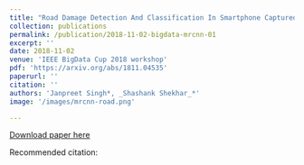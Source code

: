 ```yaml
---
title: "Road Damage Detection And Classification In Smartphone Captured Images Using Mask R-CNN"
collection: publications
permalink: /publication/2018-11-02-bigdata-mrcnn-01
excerpt: ''
date: 2018-11-02
venue: 'IEEE BigData Cup 2018 workshop'
pdf: 'https://arxiv.org/abs/1811.04535'
paperurl: ''
citation: ''
authors: 'Janpreet Singh*, _Shashank Shekhar_*'
image: '/images/mrcnn-road.png' 

---
```


[Download paper here](https://arxiv.org/abs/1811.04535)

Recommended citation: 